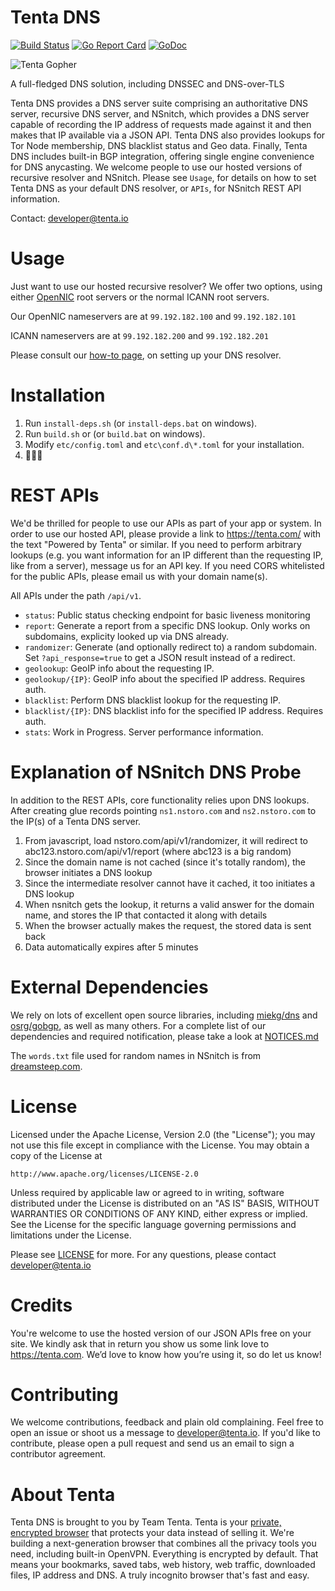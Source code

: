 Tenta DNS
=========

[![Build Status](https://travis-ci.org/tenta-browser/tenta-dns.svg?branch=master)](https://travis-ci.org/tenta-browser/tenta-dns)
[![Go Report Card](https://goreportcard.com/badge/github.com/tenta-browser/tenta-dns)](https://goreportcard.com/report/github.com/tenta-browser/tenta-dns)
[![GoDoc](https://godoc.org/github.com/tenta-browser/tenta-dns?status.svg)](https://godoc.org/github.com/tenta-browser/tenta-dns)

![Tenta Gopher](logo.png?raw=true "Tenta Gopher")

A full-fledged DNS solution, including DNSSEC and DNS-over-TLS

Tenta DNS provides a DNS server suite comprising an authoritative DNS server, recursive DNS server, and NSnitch,
which provides a DNS server capable of recording the IP address of requests made against
it and then makes that IP available via a JSON API. Tenta DNS also provides lookups for
Tor Node membership, DNS blacklist status and Geo data. Finally, Tenta DNS includes built-in
BGP integration, offering single engine convenience for DNS anycasting. We welcome people to
use our hosted versions of recursive resolver and NSnitch. Please see `Usage`,
for details on how to set Tenta DNS as your default DNS resolver, or `APIs`,
for NSnitch REST API information.

Contact: developer@tenta.io

Usage
=====

Just want to use our hosted recursive resolver? We offer two options, using either [OpenNIC](https://opennic.org)
root servers or the normal ICANN root servers.

Our OpenNIC nameservers are at `99.192.182.100` and `99.192.182.101`

ICANN nameservers are at `99.192.182.200` and `99.192.182.201`

Please consult our [how-to page](https://tenta.com/dns-setup-guides), on setting up your DNS resolver.

Installation
============

1. Run `install-deps.sh` (or `install-deps.bat` on windows).
1. Run `build.sh` or (or `build.bat` on windows).
1. Modify `etc/config.toml` and `etc\conf.d\*.toml` for your installation.
1. 🙈🙉🙊

REST APIs
=========

We'd be thrilled for people to use our APIs as part of your app or system. In order to use our hosted API, please provide
a link to https://tenta.com/ with the text "Powered by Tenta" or similar. If you need to perform arbitrary lookups (e.g.
you want information for an IP different than the requesting IP, like from a server), message us for an API key. If
you need CORS whitelisted for the public APIs, please email us with your domain name(s).

All APIs under the path `/api/v1`.

* `status`: Public status checking endpoint for basic liveness monitoring
* `report`: Generate a report from a specific DNS lookup. Only works on subdomains, explicity looked up via DNS already.
* `randomizer`: Generate (and optionally redirect to) a random subdomain. Set `?api_response=true` to get a JSON result
instead of a redirect.
* `geolookup`: GeoIP info about the requesting IP.
* `geolookup/{IP}`: GeoIP info about the specified IP address. Requires auth.
* `blacklist`: Perform DNS blacklist lookup for the requesting IP.
* `blacklist/{IP}`: DNS blacklist info for the specified IP address. Requires auth.
* `stats`: Work in Progress. Server performance information.

Explanation of NSnitch DNS Probe
================================

In addition to the REST APIs, core functionality relies upon DNS lookups. After creating glue records pointing
`ns1.nstoro.com` and `ns2.nstoro.com` to the IP(s) of a Tenta DNS server.

1. From javascript, load nstoro.com/api/v1/randomizer, it will redirect to abc123.nstoro.com/api/v1/report (where abc123 is a big random)
1. Since the domain name is not cached (since it's totally random), the browser initiates a DNS lookup
1. Since the intermediate resolver cannot have it cached, it too initiates a DNS lookup
1. When nsnitch gets the lookup, it returns a valid answer for the domain name, and stores the IP that contacted it along with details
1. When the browser actually makes the request, the stored data is sent back
1. Data automatically expires after 5 minutes

External Dependencies
=====================

We rely on lots of excellent open source libraries, including [miekg/dns](https://github.com/miekg/dns) and
[osrg/gobgp](https://github.com/osrg/gobgp), as well as many others. For a complete list of our dependencies and required notification,
please take a look at [NOTICES.md](NOTICES.md)

The `words.txt` file used for random names in NSnitch is from [dreamsteep.com](http://diginoodles.com/The_English_Open_Word_List_%28EOWL%29).

License
=======

Licensed under the Apache License, Version 2.0 (the "License");
you may not use this file except in compliance with the License.
You may obtain a copy of the License at

    http://www.apache.org/licenses/LICENSE-2.0

Unless required by applicable law or agreed to in writing, software
distributed under the License is distributed on an "AS IS" BASIS,
WITHOUT WARRANTIES OR CONDITIONS OF ANY KIND, either express or implied.
See the License for the specific language governing permissions and
limitations under the License.

Please see [LICENSE](LICENSE) for more. For any questions, please contact developer@tenta.io

Credits
=======

You're welcome to use the hosted version of our JSON APIs free on your site. We kindly ask that in return you show us some link love to https://tenta.com. We’d love to know how you’re using it, so do let us know!

Contributing
============

We welcome contributions, feedback and plain old complaining. Feel free to open
an issue or shoot us a message to developer@tenta.io. If you'd like to contribute,
please open a pull request and send us an email to sign a contributor agreement.

About Tenta
===========

Tenta DNS is brought to you by Team Tenta. Tenta is your [private, encrypted browser](https://tenta.com) that protects your data instead of selling it. We're building a next-generation browser that combines all the privacy tools you need, including built-in OpenVPN. Everything is encrypted by default. That means your bookmarks, saved tabs, web history, web traffic, downloaded files, IP address and DNS. A truly incognito browser that's fast and easy.
